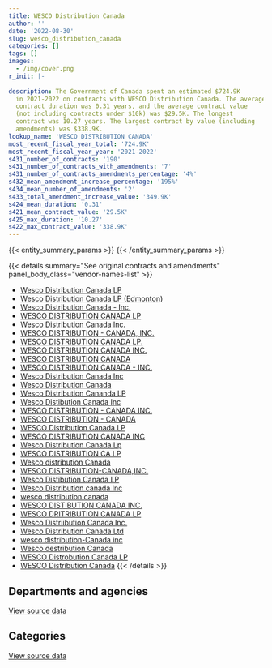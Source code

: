 ```yaml
---
title: WESCO Distribution Canada
author: ''
date: '2022-08-30'
slug: wesco_distribution_canada
categories: []
tags: []
images:
  - /img/cover.png
r_init: |-
  
description: The Government of Canada spent an estimated $724.9K
  in 2021-2022 on contracts with WESCO Distribution Canada. The average
  contract duration was 0.31 years, and the average contract value
  (not including contracts under $10k) was $29.5K. The longest
  contract was 10.27 years. The largest contract by value (including
  amendments) was $338.9K.
lookup_name: 'WESCO DISTRIBUTION CANADA'
most_recent_fiscal_year_total: '724.9K'
most_recent_fiscal_year_year: '2021-2022'
s431_number_of_contracts: '190'
s431_number_of_contracts_with_amendments: '7'
s431_number_of_contracts_amendments_percentage: '4%'
s432_mean_amendment_increase_percentage: '195%'
s434_mean_number_of_amendments: '2'
s433_total_amendment_increase_value: '349.9K'
s424_mean_duration: '0.31'
s421_mean_contract_value: '29.5K'
s425_max_duration: '10.27'
s422_max_contract_value: '338.9K'
---
```


<script src="/rmarkdown-libs/htmlwidgets/htmlwidgets.js"></script>
<link href="/rmarkdown-libs/datatables-css/datatables-crosstalk.css" rel="stylesheet" />
<script src="/rmarkdown-libs/datatables-binding/datatables.js"></script>
<script src="/rmarkdown-libs/jquery/jquery-3.6.0.min.js"></script>
<link href="/rmarkdown-libs/dt-core-bootstrap/css/dataTables.bootstrap.min.css" rel="stylesheet" />
<link href="/rmarkdown-libs/dt-core-bootstrap/css/dataTables.bootstrap.extra.css" rel="stylesheet" />
<script src="/rmarkdown-libs/dt-core-bootstrap/js/jquery.dataTables.min.js"></script>
<script src="/rmarkdown-libs/dt-core-bootstrap/js/dataTables.bootstrap.min.js"></script>
<link href="/rmarkdown-libs/crosstalk/css/crosstalk.min.css" rel="stylesheet" />
<script src="/rmarkdown-libs/crosstalk/js/crosstalk.min.js"></script>
<script src="/rmarkdown-libs/htmlwidgets/htmlwidgets.js"></script>
<link href="/rmarkdown-libs/datatables-css/datatables-crosstalk.css" rel="stylesheet" />
<script src="/rmarkdown-libs/datatables-binding/datatables.js"></script>
<script src="/rmarkdown-libs/jquery/jquery-3.6.0.min.js"></script>
<link href="/rmarkdown-libs/dt-core-bootstrap/css/dataTables.bootstrap.min.css" rel="stylesheet" />
<link href="/rmarkdown-libs/dt-core-bootstrap/css/dataTables.bootstrap.extra.css" rel="stylesheet" />
<script src="/rmarkdown-libs/dt-core-bootstrap/js/jquery.dataTables.min.js"></script>
<script src="/rmarkdown-libs/dt-core-bootstrap/js/dataTables.bootstrap.min.js"></script>
<link href="/rmarkdown-libs/crosstalk/css/crosstalk.min.css" rel="stylesheet" />
<script src="/rmarkdown-libs/crosstalk/js/crosstalk.min.js"></script>

{{< entity_summary_params >}}
{{< /entity_summary_params >}}

{{< details summary="See original contracts and amendments" panel_body_class="vendor-names-list" >}}
- [Wesco Distribution Canada LP](https://search.open.canada.ca/en/ct/?sort=contract_value_f%20desc&page=1&search_text=%22Wesco%20Distribution%20Canada%20LP%22)
- [Wesco Distribution Canada LP (Edmonton)](https://search.open.canada.ca/en/ct/?sort=contract_value_f%20desc&page=1&search_text=%22Wesco%20Distribution%20Canada%20LP%20%28Edmonton%29%22)
- [Wesco Distribution Canada - Inc.](https://search.open.canada.ca/en/ct/?sort=contract_value_f%20desc&page=1&search_text=%22Wesco%20Distribution%20Canada%20-%20Inc.%22)
- [WESCO DISTRIBUTION CANADA LP](https://search.open.canada.ca/en/ct/?sort=contract_value_f%20desc&page=1&search_text=%22WESCO%20DISTRIBUTION%20CANADA%20LP%22)
- [Wesco Distribution Canada Inc.](https://search.open.canada.ca/en/ct/?sort=contract_value_f%20desc&page=1&search_text=%22Wesco%20Distribution%20Canada%20Inc.%22)
- [WESCO DISTRIBUTION - CANADA, INC.](https://search.open.canada.ca/en/ct/?sort=contract_value_f%20desc&page=1&search_text=%22WESCO%20DISTRIBUTION%20-%20CANADA%2c%20INC.%22)
- [WESCO DISTRIBUTION CANADA LP.](https://search.open.canada.ca/en/ct/?sort=contract_value_f%20desc&page=1&search_text=%22WESCO%20DISTRIBUTION%20CANADA%20LP.%22)
- [WESCO DISTRIBUTION CANADA INC.](https://search.open.canada.ca/en/ct/?sort=contract_value_f%20desc&page=1&search_text=%22WESCO%20DISTRIBUTION%20CANADA%20INC.%22)
- [WESCO DISTRIBUTION CANADA](https://search.open.canada.ca/en/ct/?sort=contract_value_f%20desc&page=1&search_text=%22WESCO%20DISTRIBUTION%20CANADA%22)
- [WESCO DISTRIBUTION CANADA - INC.](https://search.open.canada.ca/en/ct/?sort=contract_value_f%20desc&page=1&search_text=%22WESCO%20DISTRIBUTION%20CANADA%20-%20INC.%22)
- [Wesco Distribution Canada Inc](https://search.open.canada.ca/en/ct/?sort=contract_value_f%20desc&page=1&search_text=%22Wesco%20Distribution%20Canada%20Inc%22)
- [Wesco Distribution Canada](https://search.open.canada.ca/en/ct/?sort=contract_value_f%20desc&page=1&search_text=%22Wesco%20Distribution%20Canada%22)
- [Wesco Distribution Cananda LP](https://search.open.canada.ca/en/ct/?sort=contract_value_f%20desc&page=1&search_text=%22Wesco%20Distribution%20Cananda%20LP%22)
- [Wesco Distibution Canada Inc](https://search.open.canada.ca/en/ct/?sort=contract_value_f%20desc&page=1&search_text=%22Wesco%20Distibution%20Canada%20Inc%22)
- [WESCO DISTRIBUTION - CANADA INC.](https://search.open.canada.ca/en/ct/?sort=contract_value_f%20desc&page=1&search_text=%22WESCO%20DISTRIBUTION%20-%20CANADA%20INC.%22)
- [WESCO DISTRIBUTION - CANADA](https://search.open.canada.ca/en/ct/?sort=contract_value_f%20desc&page=1&search_text=%22WESCO%20DISTRIBUTION%20-%20CANADA%22)
- [WESCO Distribution Canada LP](https://search.open.canada.ca/en/ct/?sort=contract_value_f%20desc&page=1&search_text=%22WESCO%20Distribution%20Canada%20LP%22)
- [WESCO DISTRIBUTION CANADA INC](https://search.open.canada.ca/en/ct/?sort=contract_value_f%20desc&page=1&search_text=%22WESCO%20DISTRIBUTION%20CANADA%20INC%22)
- [Wesco Distribution Canada Lp](https://search.open.canada.ca/en/ct/?sort=contract_value_f%20desc&page=1&search_text=%22Wesco%20Distribution%20Canada%20Lp%22)
- [WESCO DISTRIBUTION CA LP](https://search.open.canada.ca/en/ct/?sort=contract_value_f%20desc&page=1&search_text=%22WESCO%20DISTRIBUTION%20CA%20LP%22)
- [Wesco distribution Canada](https://search.open.canada.ca/en/ct/?sort=contract_value_f%20desc&page=1&search_text=%22Wesco%20distribution%20Canada%22)
- [WESCO DISTRIBUTION-CANADA,INC.](https://search.open.canada.ca/en/ct/?sort=contract_value_f%20desc&page=1&search_text=%22WESCO%20DISTRIBUTION-CANADA%2cINC.%22)
- [Wesco Distibution Canada LP](https://search.open.canada.ca/en/ct/?sort=contract_value_f%20desc&page=1&search_text=%22Wesco%20Distibution%20Canada%20LP%22)
- [Wesco Distribution canada Inc](https://search.open.canada.ca/en/ct/?sort=contract_value_f%20desc&page=1&search_text=%22Wesco%20Distribution%20canada%20Inc%22)
- [wesco distribution canada](https://search.open.canada.ca/en/ct/?sort=contract_value_f%20desc&page=1&search_text=%22wesco%20distribution%20canada%22)
- [WESCO DISTIBUTION CANADA INC.](https://search.open.canada.ca/en/ct/?sort=contract_value_f%20desc&page=1&search_text=%22WESCO%20DISTIBUTION%20CANADA%20INC.%22)
- [WESCO DRITRIBUTION CANADA LP](https://search.open.canada.ca/en/ct/?sort=contract_value_f%20desc&page=1&search_text=%22WESCO%20DRITRIBUTION%20CANADA%20LP%22)
- [Wesco Distriibution Canada Inc.](https://search.open.canada.ca/en/ct/?sort=contract_value_f%20desc&page=1&search_text=%22Wesco%20Distriibution%20Canada%20Inc.%22)
- [Wesco Distribution Canada Ltd](https://search.open.canada.ca/en/ct/?sort=contract_value_f%20desc&page=1&search_text=%22Wesco%20Distribution%20Canada%20Ltd%22)
- [wesco distribution-Canada inc](https://search.open.canada.ca/en/ct/?sort=contract_value_f%20desc&page=1&search_text=%22wesco%20distribution-Canada%20inc%22)
- [Wesco destribution Canada](https://search.open.canada.ca/en/ct/?sort=contract_value_f%20desc&page=1&search_text=%22Wesco%20destribution%20Canada%22)
- [WESCO Distrobution Canada LP](https://search.open.canada.ca/en/ct/?sort=contract_value_f%20desc&page=1&search_text=%22WESCO%20Distrobution%20Canada%20LP%22)
- [WESCO Distribution Canada](https://search.open.canada.ca/en/ct/?sort=contract_value_f%20desc&page=1&search_text=%22WESCO%20Distribution%20Canada%22)
{{< /details >}}

## Departments and agencies

<div id="htmlwidget-1" style="width:100%;height:auto;" class="datatables html-widget"></div>
<script type="application/json" data-for="htmlwidget-1">{"x":{"style":"bootstrap","filter":"none","vertical":false,"data":[["<a href=\"/departments/csc-scc/\">Correctional Service of Canada<\/a>","<a href=\"/departments/dfatd-maecd/\">Global Affairs Canada<\/a>","<a href=\"/departments/dfo-mpo/\">Fisheries and Oceans Canada<\/a>","<a href=\"/departments/dnd-mdn/\">National Defence<\/a>","<a href=\"/departments/ec/\">Environment and Climate Change Canada<\/a>","<a href=\"/departments/irb-cisr/\">Immigration and Refugee Board of Canada<\/a>","<a href=\"/departments/nrc-cnrc/\">National Research Council Canada<\/a>","<a href=\"/departments/pc/\">Parks Canada<\/a>","<a href=\"/departments/phac-aspc/\">Public Health Agency of Canada<\/a>","<a href=\"/departments/pwgsc-tpsgc/\">Public Services and Procurement Canada<\/a>","<a href=\"/departments/rcmp-grc/\">Royal Canadian Mounted Police<\/a>"],[287461.7,41961.7,320923.35,1163918.27,21470,null,null,26957.52,null,null,88543.38],[151739.93,25979.54,226119.96,258813.78,null,null,25305.79,null,null,null,14125.91],[172246.27,68900.85,69406.28,358783.65,null,11954.74,null,null,10255.15,54517.9,null],[375109.59,null,31989.61,212560.53,null,null,17256.17,null,13416.24,74541.86,null]],"container":"<table class=\"table table-striped table-hover row-border order-column display\">\n  <thead>\n    <tr>\n      <th>Department<\/th>\n      <th>2018-2019<\/th>\n      <th>2019-2020<\/th>\n      <th>2020-2021<\/th>\n      <th>2021-2022<\/th>\n    <\/tr>\n  <\/thead>\n<\/table>","options":{"order":[[4,"desc"]],"pageLength":10,"autoWidth":true,"columnDefs":[{"targets":1,"render":"function(data, type, row, meta) {\n    return type !== 'display' ? data : DTWidget.formatCurrency(data, \"$\", 2, 3, \",\", \".\", true, null);\n  }"},{"targets":2,"render":"function(data, type, row, meta) {\n    return type !== 'display' ? data : DTWidget.formatCurrency(data, \"$\", 2, 3, \",\", \".\", true, null);\n  }"},{"targets":3,"render":"function(data, type, row, meta) {\n    return type !== 'display' ? data : DTWidget.formatCurrency(data, \"$\", 2, 3, \",\", \".\", true, null);\n  }"},{"targets":4,"render":"function(data, type, row, meta) {\n    return type !== 'display' ? data : DTWidget.formatCurrency(data, \"$\", 2, 3, \",\", \".\", true, null);\n  }"},{"width":"16%","targets":[1,2,3,4]},{"className":"dt-right","targets":[1,2,3,4]}],"orderClasses":false}},"evals":["options.columnDefs.0.render","options.columnDefs.1.render","options.columnDefs.2.render","options.columnDefs.3.render"],"jsHooks":[]}</script>
<p class="text-right">
<a href="https://github.com/GoC-Spending/contracts-data/tree/main/data/out/vendors/wesco_distribution_canada/summary_by_fiscal_year_by_department.csv" class="source-data-link btn btn-link">View source data</a>
</p>

## Categories

<div id="htmlwidget-2" style="width:100%;height:auto;" class="datatables html-widget"></div>
<script type="application/json" data-for="htmlwidget-2">{"x":{"style":"bootstrap","filter":"none","vertical":false,"data":[["<a href=\"/categories/facilities_and_construction/\">Facilities and construction<\/a>","<a href=\"/categories/office_management/\">Office management<\/a>","<a href=\"/categories/defence/\">Defence<\/a>","<a href=\"/categories/professional_services/\">Professional services<\/a>","<a href=\"/categories/information_technology/\">Information technology<\/a>","<a href=\"/categories/transportation_and_logistics/\">Transportation and logistics<\/a>","<a href=\"/categories/industrial_products_and_services/\">Industrial products and services<\/a>","<a href=\"/categories/security_and_protection/\">Security and protection<\/a>"],[771214.24,13682.76,393217.31,22155.62,88543.38,15136.46,647286.15,null],[231919.06,null,null,13334,28275.57,159695.97,174663.51,94196.8],[330023.6,null,67628.81,null,11124.75,null,337287.68,null],[542541.76,null,null,null,10086.95,null,172245.28,null]],"container":"<table class=\"table table-striped table-hover row-border order-column display\">\n  <thead>\n    <tr>\n      <th>Category<\/th>\n      <th>2018-2019<\/th>\n      <th>2019-2020<\/th>\n      <th>2020-2021<\/th>\n      <th>2021-2022<\/th>\n    <\/tr>\n  <\/thead>\n<\/table>","options":{"order":[[4,"desc"]],"dom":"t","pageLength":30,"autoWidth":true,"columnDefs":[{"targets":1,"render":"function(data, type, row, meta) {\n    return type !== 'display' ? data : DTWidget.formatCurrency(data, \"$\", 2, 3, \",\", \".\", true, null);\n  }"},{"targets":2,"render":"function(data, type, row, meta) {\n    return type !== 'display' ? data : DTWidget.formatCurrency(data, \"$\", 2, 3, \",\", \".\", true, null);\n  }"},{"targets":3,"render":"function(data, type, row, meta) {\n    return type !== 'display' ? data : DTWidget.formatCurrency(data, \"$\", 2, 3, \",\", \".\", true, null);\n  }"},{"targets":4,"render":"function(data, type, row, meta) {\n    return type !== 'display' ? data : DTWidget.formatCurrency(data, \"$\", 2, 3, \",\", \".\", true, null);\n  }"},{"width":"16%","targets":[1,2,3,4]},{"className":"dt-right","targets":[1,2,3,4]}],"orderClasses":false,"lengthMenu":[10,25,30,50,100]}},"evals":["options.columnDefs.0.render","options.columnDefs.1.render","options.columnDefs.2.render","options.columnDefs.3.render"],"jsHooks":[]}</script>
<p class="text-right">
<a href="https://github.com/GoC-Spending/contracts-data/tree/main/data/out/vendors/wesco_distribution_canada/summary_by_fiscal_year_by_category.csv" class="source-data-link btn btn-link">View source data</a>
</p>
